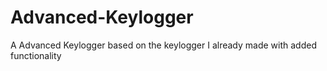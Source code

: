 # Advanced-Keylogger
A Advanced Keylogger based on the keylogger I already made with added functionality
